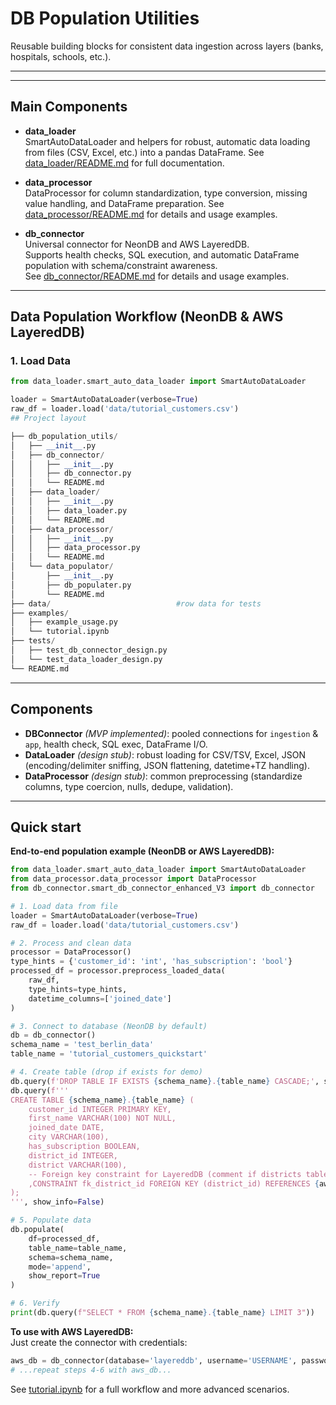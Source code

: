 # DB Population Utilities

Reusable building blocks for consistent data ingestion across layers (banks, hospitals, schools, etc.).

---

---

## Main Components

- **data_loader**  
  SmartAutoDataLoader and helpers for robust, automatic data loading from files (CSV, Excel, etc.) into a pandas DataFrame.
  See [data_loader/README.md](data_loader/README.md) for full documentation.

- **data_processor**  
  DataProcessor for column standardization, type conversion, missing value handling, and DataFrame preparation.
See [data_processor/README.md](data_processor/readme.md) for details and usage examples.
- **db_connector**  
  Universal connector for NeonDB and AWS LayeredDB.  
  Supports health checks, SQL execution, and automatic DataFrame population with schema/constraint awareness.  
  See [db_connector/README.md](db_connector/README.md) for details and usage examples.



---

## Data Population Workflow (NeonDB & AWS LayeredDB)

### 1. Load Data

```python
from data_loader.smart_auto_data_loader import SmartAutoDataLoader

loader = SmartAutoDataLoader(verbose=True)
raw_df = loader.load('data/tutorial_customers.csv')
## Project layout

├── db_population_utils/
│   ├── __init__.py
│   ├── db_connector/
│   │   ├── __init__.py
│   │   ├── db_connector.py
│   │   └── README.md
│   ├── data_loader/
│   │   ├── __init__.py
│   │   ├── data_loader.py
│   │   └── README.md
│   ├── data_processor/
│   │   ├── __init__.py
│   │   ├── data_processor.py
│   │   └── README.md
│   └── data_populator/
│       ├── __init__.py
│       ├── db_populater.py
│       └── README.md
├── data/                            #row data for tests 
├── examples/
│   ├── example_usage.py
│   └── tutorial.ipynb
├── tests/
│   ├── test_db_connector_design.py
│   └── test_data_loader_design.py
└── README.md

````

---

## Components

- **DBConnector** *(MVP implemented)*: pooled connections for `ingestion` & `app`, health check, SQL exec, DataFrame I/O.
- **DataLoader** *(design stub)*: robust loading for CSV/TSV, Excel, JSON (encoding/delimiter sniffing, JSON flattening, datetime+TZ handling).
- **DataProcessor** *(design stub)*: common preprocessing (standardize columns, type coercion, nulls, dedupe, validation).


---

## Quick start

**End-to-end population example (NeonDB or AWS LayeredDB):**

```python
from data_loader.smart_auto_data_loader import SmartAutoDataLoader
from data_processor.data_processor import DataProcessor
from db_connector.smart_db_connector_enhanced_V3 import db_connector

# 1. Load data from file
loader = SmartAutoDataLoader(verbose=True)
raw_df = loader.load('data/tutorial_customers.csv')

# 2. Process and clean data
processor = DataProcessor()
type_hints = {'customer_id': 'int', 'has_subscription': 'bool'}
processed_df = processor.preprocess_loaded_data(
    raw_df,
    type_hints=type_hints,
    datetime_columns=['joined_date']
)

# 3. Connect to database (NeonDB by default)
db = db_connector()
schema_name = 'test_berlin_data'
table_name = 'tutorial_customers_quickstart'

# 4. Create table (drop if exists for demo)
db.query(f'DROP TABLE IF EXISTS {schema_name}.{table_name} CASCADE;', show_info=False)
db.query(f'''
CREATE TABLE {schema_name}.{table_name} (
    customer_id INTEGER PRIMARY KEY,
    first_name VARCHAR(100) NOT NULL,
    joined_date DATE,
    city VARCHAR(100),
    has_subscription BOOLEAN,
    district_id INTEGER,
    district VARCHAR(100),
    -- Foreign key constraint for LayeredDB (comment if districts table does not exists)
    ,CONSTRAINT fk_district_id FOREIGN KEY (district_id) REFERENCES {aws_schema_name}.districts(district_id)
);
''', show_info=False)

# 5. Populate data
db.populate(
    df=processed_df,
    table_name=table_name,
    schema=schema_name,
    mode='append',
    show_report=True
)

# 6. Verify
print(db.query(f"SELECT * FROM {schema_name}.{table_name} LIMIT 3"))
```

**To use with AWS LayeredDB:**  
Just create the connector with credentials:
```python
aws_db = db_connector(database='layereddb', username='USERNAME', password='PASSWORD')
# ...repeat steps 4-6 with aws_db...
```

See [tutorial.ipynb](examples/tutorial.ipynb) for a full workflow and more advanced scenarios.



